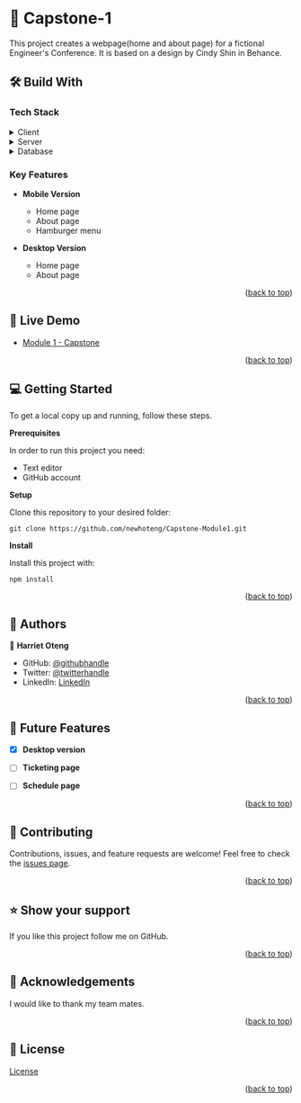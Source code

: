 #  :open_book: Capstone-1
This project creates a webpage(home and about page) for a fictional Engineer's Conference. It is based on a design by Cindy Shin in Behance.

## :hammer_and_wrench: Build With
### Tech Stack
<details><summary>Client</summary>
<ul>
  <li><a href="https://html.com/">HTML</a></li>
  <li><a href="https://www.w3.org/TR/CSS/#css">CSS</a></li>
</ul>
</details>
<details><summary>Server</summary>
</details>
<details><summary>Database</summary>
</details>

### Key Features
- **Mobile Version**
  - Home page
  - About page
  - Hamburger menu

- **Desktop Version**
  - Home page
  - About page

<p align="right">(<a href="https://github.com/newhoteng/Capstone-Module1#readme">back to top</a>)</p>

## :rocket: Live Demo
- [Module 1 - Capstone](https://newhoteng.github.io/Capstone-Module1/)

<p align="right">(<a href="https://github.com/newhoteng/Capstone-Module1#readme">back to top</a>)</p>

## :computer: Getting Started
To get a local copy up and running, follow these steps.<br>

**Prerequisites**<br>

In order to run this project you need:
- Text editor
- GitHub account<br>

**Setup**<br>

Clone this repository to your desired folder:<br>
```
git clone https://github.com/newhoteng/Capstone-Module1.git
```

**Install**<br>

Install this project with:<br>
```
npm install
```


<p align="right">(<a href="https://github.com/newhoteng/Capstone-Module1#readme">back to top</a>)</p>

## :busts_in_silhouette: Authors
:bust_in_silhouette: **Harriet Oteng**
- GitHub: [@githubhandle](https://github.com/newhoteng)
- Twitter: [@twitterhandle](https://twitter.com/HarrietOteng1)
- LinkedIn: [LinkedIn](https://www.linkedin.com/in/harriet-oteng-75554666/)

<p align="right">(<a href="https://github.com/newhoteng/Capstone-Module1#readme">back to top</a>)</p>

## :telescope: Future Features
- [x] **Desktop version**
- [ ] **Ticketing page**
- [ ] **Schedule page**


<p align="right">(<a href="https://github.com/newhoteng/Capstone-Module1#readme">back to top</a>)</p>

## :handshake: Contributing
Contributions, issues, and feature requests are welcome!
Feel free to check the [issues page](https://github.com/newhoteng/Capstone-Module1/issues).

<p align="right">(<a href="https://github.com/newhoteng/Capstone-Module1#readme">back to top</a>)</p>

## :star: Show your support
If you like this project follow me on GitHub.

<p align="right">(<a href="https://github.com/newhoteng/Capstone-Module1#readme">back to top</a>)</p>

## :pray: Acknowledgements
I would like to thank my team mates.

<p align="right">(<a href="https://github.com/newhoteng/Capstone-Module1#readme">back to top</a>)</p>
  
## :memo: License
[License](https://github.com/newhoteng/Capstone-Module1/blob/main/LICENSE)

<p align="right">(<a href="https://github.com/newhoteng/Capstone-Module1#readme">back to top</a>)</p>